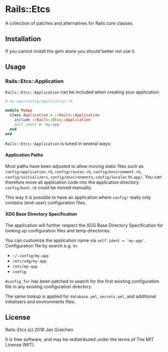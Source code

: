 # Rails::Etcs

A collection of patches and alternatives for Rails core classes.

## Installation

If you cannot install the gem alone you should better not use it.

## Usage

### Rails::Etcs::Application

`Rails::Etcs::Application` can be included when creating your application:

```ruby
# my-app/config/application.rb

module MyApp
  class Application < ::Rails::Application
    include ::Rails::Etcs::Application
    self.ident = 'my-app'
  end
end
```

`Rails::Etcs::Application` is tuned in several ways:

#### Application Paths

Most paths have been adjusted to allow moving static files such as `config/application.rb`, `config/routes.rb`, `config/environment.rb`, `config/initializers`, `config/environments`, `config/locales` to `app/`. You can therefore move all application code into the application directory. `config/boot.rb` could be moved manually.

This way it is possible to have an application where `config/` really only contains (end-user) configuration files.

#### XDG Base Directory Specification

The application will further respect the XDG Base Directory Specification for looking up configuration files and temp directories.

You can customize the application name via `self.ident = 'my-app'`. Configuration file by search e.g. in:

* `~/.config/my-app`
* `/etc/xdg/my-app`
* `/etc/my-app`
* `config`

`#config_for` has been patched to search for the first existing configuration file in any existing configuration directory.

The same lookup is applied for `database.yml`, `secrets.yml`, and additional
initializers and environments files.

## License

Rails::Etcs (c) 2018 Jan Graichen

It is free software, and may be redistributed under the terms of The MIT License (MIT).
